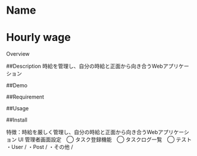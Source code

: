 # Name
Hourly wage
=====================

Overview

##Description
時給を管理し、自分の時給と正面から向き合うWebアプリケーション

##Demo

##Requirement

##Usage

##Install

特徴：時給を厳しく管理し、自分の時給と正面から向き合うWebアプリケーション
UI
管理者画面設定　◯
タスク登録機能　◯
タスクログ一覧　◯
テスト
・User /
・Post /
・その他 /
